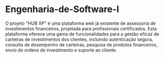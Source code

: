 # Engenharia-de-Software-I

O projeto "HUB XP" é uma plataforma web já existente de assessoria de investimentos financeiros, projetada para profissionais certificados. Esta plataforma oferece uma gama de funcionalidades para a gestão eficaz de carteiras de investimentos dos clientes, incluindo autenticação segura, consulta de desempenho de carteiras, pesquisa de produtos financeiros, envio de ordens de investimento e suporte ao cliente.




